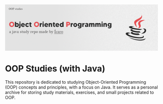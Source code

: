 <img src="readme-assets/banner.png"/>

# OOP Studies (with Java)
This repository is dedicated to studying Object-Oriented Programming (OOP) concepts and principles, with a focus on Java. It serves as a personal archive for storing study materials, exercises, and small projects related to OOP.

